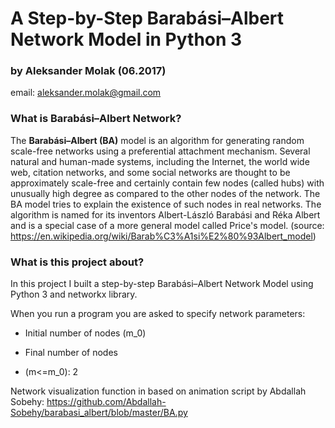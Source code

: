 # A Step-by-Step Barabási–Albert Network Model in Python 3
### by Aleksander Molak (06.2017)
email: aleksander.molak@gmail.com 

### What is Barabási–Albert Network?
The **Barabási–Albert (BA)** model is an algorithm for generating random scale-free networks 
using a preferential attachment mechanism.
Several natural and human-made systems, including the Internet, the world wide web, citation networks, 
and some social networks are thought to be approximately scale-free and certainly contain few nodes (called hubs) 
with unusually high degree as compared to the other nodes of the network. 
The BA model tries to explain the existence of such nodes in real networks. 
The algorithm is named for its inventors Albert-László Barabási and Réka Albert 
and is a special case of a more general model called Price's model.
(source: https://en.wikipedia.org/wiki/Barab%C3%A1si%E2%80%93Albert_model)

### What is this project about?
In this project I built a step-by-step Barabási–Albert Network Model using Python 3 and networkx library.

When you run a program you are asked to specify network parameters:

* Initial number of nodes (m_0)

* Final number of nodes

* (m<=m_0): 2


Network visualization function in based on animation script by Abdallah Sobehy:
https://github.com/Abdallah-Sobehy/barabasi_albert/blob/master/BA.py

